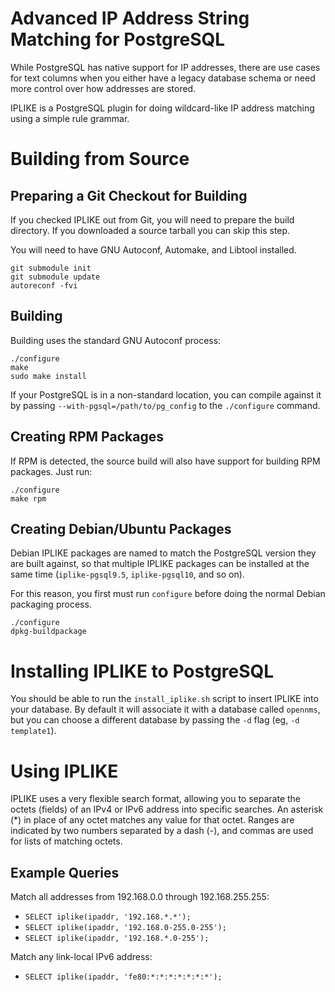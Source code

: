 # Advanced IP Address String Matching for PostgreSQL

While PostgreSQL has native support for IP addresses, there are use
cases for text columns when you either have a legacy database
schema or need more control over how addresses are stored.

IPLIKE is a PostgreSQL plugin for doing wildcard-like IP address
matching using a simple rule grammar.


# Building from Source

## Preparing a Git Checkout for Building

If you checked IPLIKE out from Git, you will need to prepare the build
directory.  If you downloaded a source tarball you can skip this step.

You will need to have GNU Autoconf, Automake, and Libtool installed.

```
git submodule init
git submodule update
autoreconf -fvi
```

## Building

Building uses the standard GNU Autoconf process:


```
./configure
make
sudo make install
```

If your PostgreSQL is in a non-standard location, you can compile
against it by passing `--with-pgsql=/path/to/pg_config` to the
`./configure` command.

## Creating RPM Packages

If RPM is detected, the source build will also have support for
building RPM packages.  Just run:

```
./configure
make rpm
```

## Creating Debian/Ubuntu Packages

Debian IPLIKE packages are named to match the PostgreSQL version
they are built against, so that multiple IPLIKE packages can
be installed at the same time (`iplike-pgsql9.5`, `iplike-pgsql10`,
and so on).

For this reason, you first must run `configure` before doing the
normal Debian packaging process.

```
./configure
dpkg-buildpackage
```


# Installing IPLIKE to PostgreSQL

You should be able to run the `install_iplike.sh` script to insert
IPLIKE into your database.  By default it will associate it with
a database called `opennms`, but you can choose a different database
by passing the `-d` flag (eg, `-d template1`).


# Using IPLIKE

IPLIKE uses a very flexible search format, allowing you to separate
the octets (fields) of an IPv4 or IPv6 address into specific searches.
An asterisk (*) in place of any octet matches any value for that octet.
Ranges are indicated by two numbers separated by a dash (-),
and commas are used for lists of matching octets.

## Example Queries

Match all addresses from 192.168.0.0 through 192.168.255.255:

* `SELECT iplike(ipaddr, '192.168.*.*');`
* `SELECT iplike(ipaddr, '192.168.0-255.0-255');`
* `SELECT iplike(ipaddr, '192.168.*.0-255');`

Match any link-local IPv6 address:

* `SELECT iplike(ipaddr, 'fe80:*:*:*:*:*:*:*');`

